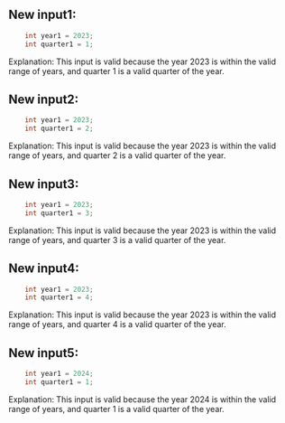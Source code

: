 ## New input1:
```java
    int year1 = 2023;
    int quarter1 = 1;
```
Explanation: This input is valid because the year 2023 is within the valid range of years, and quarter 1 is a valid quarter of the year.

## New input2:
```java
    int year1 = 2023;
    int quarter1 = 2;
```
Explanation: This input is valid because the year 2023 is within the valid range of years, and quarter 2 is a valid quarter of the year.

## New input3:
```java
    int year1 = 2023;
    int quarter1 = 3;
```
Explanation: This input is valid because the year 2023 is within the valid range of years, and quarter 3 is a valid quarter of the year.

## New input4:
```java
    int year1 = 2023;
    int quarter1 = 4;
```
Explanation: This input is valid because the year 2023 is within the valid range of years, and quarter 4 is a valid quarter of the year.

## New input5:
```java
    int year1 = 2024;
    int quarter1 = 1;
```
Explanation: This input is valid because the year 2024 is within the valid range of years, and quarter 1 is a valid quarter of the year.
